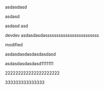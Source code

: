 asdasdasd

asdasd

asdasd
asd

devdev
asdasdasdassssssssssssssssssssssss

modified

asdasdasdasdasdasdasd

asdasdasdasdasd1111111






222222222222222222222

333333333333333